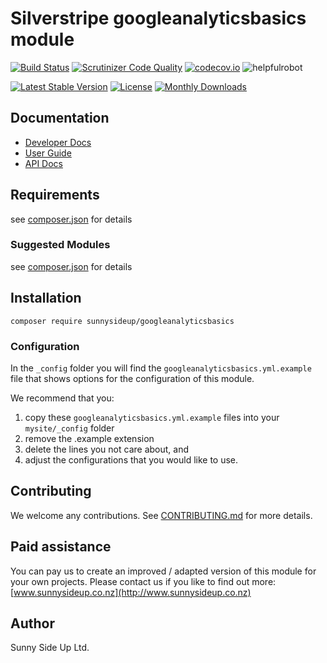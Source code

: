 # Silverstripe googleanalyticsbasics module
[![Build Status](https://travis-ci.org/sunnysideup/silverstripe-googleanalyticsbasics.svg?branch=master)](https://travis-ci.org/sunnysideup/silverstripe-googleanalyticsbasics)
[![Scrutinizer Code Quality](https://scrutinizer-ci.com/g/sunnysideup/silverstripe-googleanalyticsbasics/badges/quality-score.png?b=master)](https://scrutinizer-ci.com/g/sunnysideup/silverstripe-googleanalyticsbasics/?branch=master)
[![codecov.io](https://codecov.io/github/sunnysideup/silverstripe-googleanalyticsbasics/coverage.svg?branch=master)](https://codecov.io/github/sunnysideup/silverstripe-googleanalyticsbasics?branch=master)
![helpfulrobot](https://helpfulrobot.io/sunnysideup/googleanalyticsbasics/badge)

[![Latest Stable Version](https://poser.pugx.org/sunnysideup/googleanalyticsbasics/version)](https://packagist.org/packages/sunnysideup/googleanalyticsbasics)
[![License](https://poser.pugx.org/sunnysideup/googleanalyticsbasics/license)](https://packagist.org/packages/sunnysideup/googleanalyticsbasics)
[![Monthly Downloads](https://poser.pugx.org/sunnysideup/googleanalyticsbasics/d/monthly)](https://packagist.org/packages/sunnysideup/googleanalyticsbasics)


## Documentation



 * [Developer Docs](docs/en/INDEX.md)
 * [User Guide](docs/en/userguide.md)
 * [API Docs](http://docs.ssmods.com/sunnysideup/googleanalyticsbasics/classes.xhtml)

## Requirements



see [composer.json](composer.json) for details

### Suggested Modules



see [composer.json](composer.json) for details


## Installation


```
composer require sunnysideup/googleanalyticsbasics
```

### Configuration



In the `_config` folder you will find the `googleanalyticsbasics.yml.example`
file that shows options for the configuration of this module.

We recommend that you:

  1. copy these `googleanalyticsbasics.yml.example` files into your
`mysite/_config` folder
  2. remove the .example extension
  3. delete the lines you not care about, and
  4. adjust the configurations that you would like to use.


## Contributing



We welcome any contributions. See [CONTRIBUTING.md](CONTRIBUTING.md) for more details.

## Paid assistance



You can pay us to create an improved / adapted version of this module for your own projects.  Please contact us if you like to find out more: [www.sunnysideup.co.nz](http://www.sunnysideup.co.nz)

## Author



Sunny Side Up Ltd.
